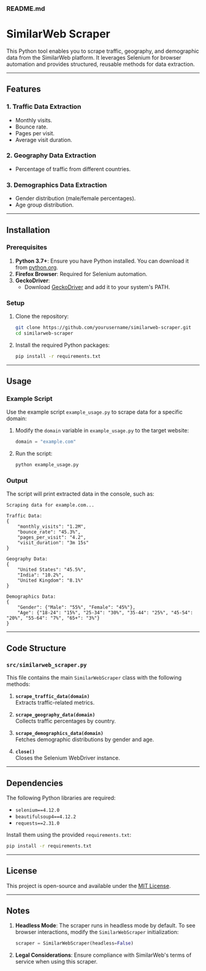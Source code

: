 ### **README.md**

# SimilarWeb Scraper

This Python tool enables you to scrape traffic, geography, and demographic data from the SimilarWeb platform. It leverages Selenium for browser automation and provides structured, reusable methods for data extraction.

---

## Features

### 1. Traffic Data Extraction
- Monthly visits.
- Bounce rate.
- Pages per visit.
- Average visit duration.

### 2. Geography Data Extraction
- Percentage of traffic from different countries.

### 3. Demographics Data Extraction
- Gender distribution (male/female percentages).
- Age group distribution.

---

## Installation

### Prerequisites

1. **Python 3.7+**: Ensure you have Python installed. You can download it from [python.org](https://www.python.org/).
2. **Firefox Browser**: Required for Selenium automation.
3. **GeckoDriver**:
   - Download [GeckoDriver](https://github.com/mozilla/geckodriver/releases) and add it to your system's PATH.

### Setup

1. Clone the repository:
   ```bash
   git clone https://github.com/yourusername/similarweb-scraper.git
   cd similarweb-scraper
   ```

2. Install the required Python packages:
   ```bash
   pip install -r requirements.txt
   ```

---

## Usage

### Example Script

Use the example script `example_usage.py` to scrape data for a specific domain:

1. Modify the `domain` variable in `example_usage.py` to the target website:
   ```python
   domain = "example.com"
   ```

2. Run the script:
   ```bash
   python example_usage.py
   ```

### Output

The script will print extracted data in the console, such as:
```plaintext
Scraping data for example.com...

Traffic Data:
{
    "monthly_visits": "1.2M",
    "bounce_rate": "45.3%",
    "pages_per_visit": "4.2",
    "visit_duration": "3m 15s"
}

Geography Data:
{
    "United States": "45.5%",
    "India": "10.2%",
    "United Kingdom": "8.1%"
}

Demographics Data:
{
    "Gender": {"Male": "55%", "Female": "45%"},
    "Age": {"18-24": "15%", "25-34": "30%", "35-44": "25%", "45-54": "20%", "55-64": "7%", "65+": "3%"}
}
```

---

## Code Structure

### `src/similarweb_scraper.py`

This file contains the main `SimilarWebScraper` class with the following methods:

1. **`scrape_traffic_data(domain)`**  
   Extracts traffic-related metrics.

2. **`scrape_geography_data(domain)`**  
   Collects traffic percentages by country.

3. **`scrape_demographics_data(domain)`**  
   Fetches demographic distributions by gender and age.

4. **`close()`**  
   Closes the Selenium WebDriver instance.

---

## Dependencies

The following Python libraries are required:

- `selenium==4.12.0`
- `beautifulsoup4==4.12.2`
- `requests==2.31.0`

Install them using the provided `requirements.txt`:
```bash
pip install -r requirements.txt
```

---

## License

This project is open-source and available under the [MIT License](LICENSE).

---

## Notes

1. **Headless Mode**: The scraper runs in headless mode by default. To see browser interactions, modify the `SimilarWebScraper` initialization:
   ```python
   scraper = SimilarWebScraper(headless=False)
   ```

2. **Legal Considerations**: Ensure compliance with SimilarWeb's terms of service when using this scraper.
